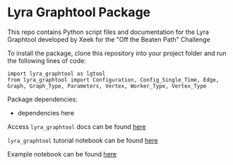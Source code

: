 # Lyra Graphtool Package

This repo contains Python script files and documentation for the Lyra Graphtool developed by Xeek for the "Off the Beaten Path" Challenge

To install the package, clone this repository into your project folder and run the following lines of code:

```
import lyra_graphtool as lgtool
from lyra_graphtool import Configuration, Config_Single_Time, Edge, Graph, Graph_Type, Parameters, Vertex, Worker_Type, Vertex_Type
```

Package dependencies:
* dependencies here


Access `lyra_graphtool` docs can be found [here](./docs/lyra_graphtool/index.html)

`lyra_graphtool` tutorial notebook can be found [here](./notebooks/lyra_graphtool_tutorial.ipynb)

Example notebook can be found [here](./notebooks/Lyra-starter-v0.ipynb)



